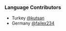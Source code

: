 ### Language Contributors

- Turkey [@kutsan](https://github.com/kutsan)
- Germany [@failex234](https://github.com/failex234)